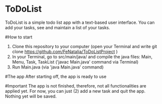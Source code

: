 # ToDoList
ToDoList is a simple todo list app with a text-based user interface. 
You can add your tasks, see and maintain a list of your tasks. 

#How to start
1. Clone this repository to your computer (open your Terminal and write git clone https://github.com/FeNatalia/ToDoListProject )
2. In your Terminal, go to src/main/java/ and compile the java files: Main, Menu, Task, TaskList ('javac Main.java' command via Terminal)
3. Run Main.java (via 'java Main.java' command)

#The app
After starting off, the app is ready to use

#Important
The app is not finished, therefore, not all functionalities are applied yet. 
For now, you can just (2) add a new task and quit the app. Nothing yet will be saved. 
